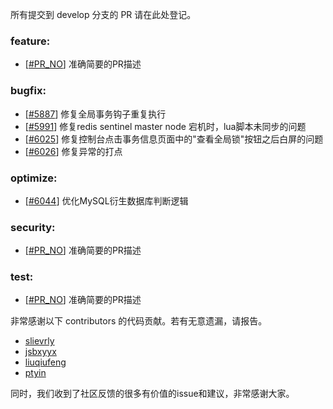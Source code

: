 所有提交到 develop 分支的 PR 请在此处登记。

<!-- 请根据PR的类型添加 `变更记录` 到以下对应位置(feature/bugfix/optimize/test) 下 -->

### feature:
- [[#PR_NO](https://github.com/seata/seata/pull/PR_NO)] 准确简要的PR描述

### bugfix:
- [[#5887](https://github.com/seata/seata/pull/5887)] 修复全局事务钩子重复执行
- [[#5991](https://github.com/seata/seata/pull/5991)] 修复redis sentinel master node 宕机时，lua脚本未同步的问题
- [[#6025](https://github.com/seata/seata/pull/6025)] 修复控制台点击事务信息页面中的"查看全局锁"按钮之后白屏的问题
- [[#6026](https://github.com/seata/seata/pull/6026)] 修复异常的打点

### optimize:
- [[#6044](https://github.com/seata/seata/pull/6044)] 优化MySQL衍生数据库判断逻辑

### security:
- [[#PR_NO](https://github.com/seata/seata/pull/PR_NO)] 准确简要的PR描述

### test:
- [[#PR_NO](https://github.com/seata/seata/pull/PR_NO)] 准确简要的PR描述

非常感谢以下 contributors 的代码贡献。若有无意遗漏，请报告。

<!-- 请确保您的 GitHub ID 在以下列表中 -->
- [slievrly](https://github.com/slievrly)
- [jsbxyyx](https://github.com/jsbxyyx)
- [liuqiufeng](https://github.com/liuqiufeng)
- [ptyin](https://github.com/ptyin)

同时，我们收到了社区反馈的很多有价值的issue和建议，非常感谢大家。
